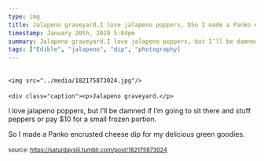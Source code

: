 ```yaml
---
type: img
title: Jalapeno graveyard.I love jalapeno poppers, bSo I made a Panko encruste
timestamp: January 20th, 2019 5:04pm
summary: Jalapeno graveyard.I love jalapeno poppers, but I’ll be damned if I’m going to sit there and stuff peppers or pay $10 for a small frozen portion.So I made a Panko encrusted cheese dip for my delicious green goodies.</p> 
tags: ["Edible", "jalapeno", "dip", "photography]
---
```


                
                
                
                                                                                        <img src="../media/182175873024.jpg"/>
                                                                                          <div class="caption"><p>Jalapeno graveyard.</p>

<p>I love jalapeno poppers, but I’ll be damned if I’m going to sit there and stuff peppers or pay $10 for a small frozen portion.</p>

<p>So I made a Panko encrusted cheese dip for my delicious green goodies.</p> </div>
                                    
                
                
                
                
                                
<small>source: https://saturdayxiii.tumblr.com/post/182175873024</small>